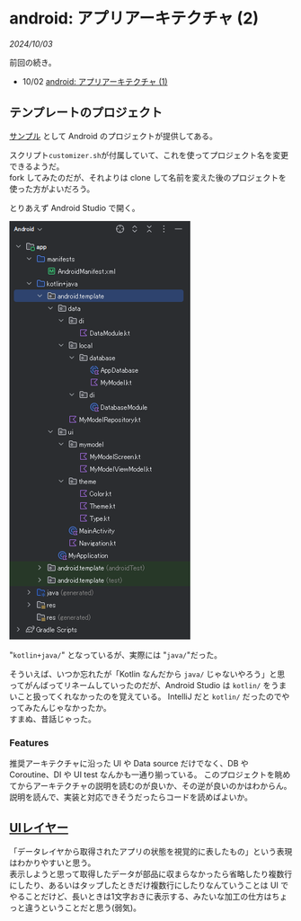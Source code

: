 # android: アプリアーキテクチャ (2)

<i>2024/10/03</i>

前回の続き。

* 10/02 [android: アプリアーキテクチャ (1)](20241002-and.md)

## テンプレートのプロジェクト

[サンプル](https://developer.android.com/topic/architecture?hl=ja#samples) として Android のプロジェクトが提供してある。

スクリプト`customizer.sh`が付属していて、これを使ってプロジェクト名を変更できるようだ。  
fork してみたのだが、それよりは clone して名前を変えた後のプロジェクトを使った方がよいだろう。

とりあえず Android Studio で開く。

![image](20241003a-1.png)

"`kotlin+java/`" となっているが、実際には "`java/`"だった。

そういえば、いつか忘れたが「Kotlin なんだから `java/` じゃないやろう」と思ってがんばってリネームしていったのだが、Android Studio は `kotlin/` をうまいこと扱ってくれなかったのを覚えている。
IntelliJ だと `kotlin/` だったのでやってみたんじゃなかったか。  
すまぬ、昔話じゃった。

### Features

推奨アーキテクチャに沿った UI や Data source だけでなく、DB や Coroutine、DI や UI test なんかも一通り揃っている。
このプロジェクトを眺めてからアーキテクチャの説明を読むのが良いか、その逆が良いのかはわからん。  
説明を読んで、実装と対応できそうだったらコードを読めばよいか。

## [UIレイヤー](https://developer.android.com/topic/architecture/ui-layer?hl=ja)

「データレイヤから取得されたアプリの状態を視覚的に表したもの」という表現はわかりやすいと思う。  
表示しようと思って取得したデータが部品に収まらなかったら省略したり複数行にしたり、あるいはタップしたときだけ複数行にしたりなんていうことは UI でやることだけど、長いときは1文字おきに表示する、みたいな加工の仕方はちょっと違うということだと思う(弱気)。

